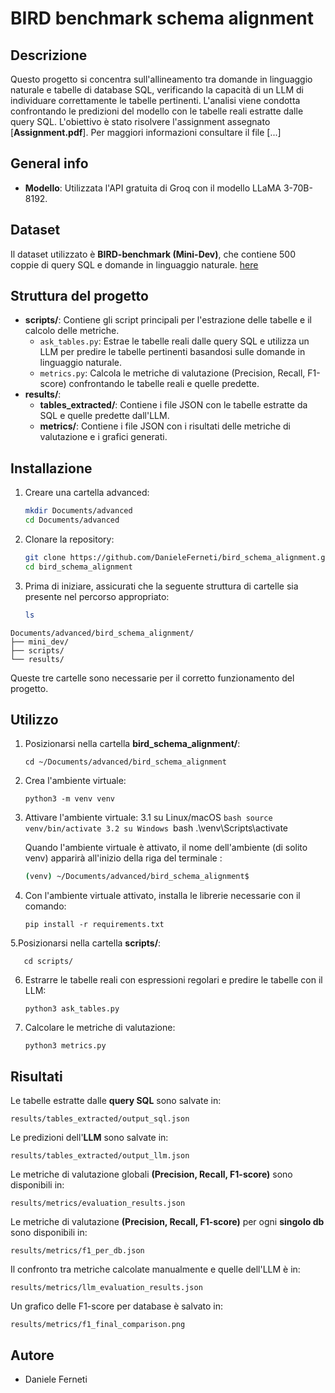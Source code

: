 # BIRD benchmark schema alignment

## Descrizione
Questo progetto si concentra sull'allineamento tra domande in linguaggio naturale e tabelle di database SQL, verificando la capacità di un LLM di individuare correttamente le tabelle pertinenti. L'analisi viene condotta confrontando le predizioni del modello con le tabelle reali estratte dalle query SQL. L'obiettivo è stato risolvere l'assignment assegnato [**Assignment.pdf**]. Per maggiori informazioni consultare il file [...]

## General info
- **Modello**: Utilizzata l'API gratuita di Groq con il modello LLaMA 3-70B-8192.

## Dataset
Il dataset utilizzato è **BIRD-benchmark (Mini-Dev)**, che contiene 500 coppie di query SQL e domande in linguaggio naturale. [here](https://github.com/bird-bench/mini_dev)

## Struttura del progetto
- **scripts/**: Contiene gli script principali per l'estrazione delle tabelle e il calcolo delle metriche.
  - `ask_tables.py`: Estrae le tabelle reali dalle query SQL e utilizza un LLM per predire le tabelle pertinenti basandosi sulle domande in linguaggio naturale.
  - `metrics.py`: Calcola le metriche di valutazione (Precision, Recall, F1-score) confrontando le tabelle reali e quelle predette.
- **results/**:
  - **tables_extracted/**: Contiene i file JSON con le tabelle estratte da SQL e quelle predette dall'LLM.
  - **metrics/**: Contiene i file JSON con i risultati delle metriche di valutazione e i grafici generati.

## Installazione
1. Creare una cartella advanced:
    ```bash
   mkdir Documents/advanced
   cd Documents/advanced
2. Clonare la repository:
   ```bash
   git clone https://github.com/DanieleFerneti/bird_schema_alignment.git
   cd bird_schema_alignment
3. Prima di iniziare, assicurati che la seguente struttura di cartelle sia presente nel percorso appropriato:
   ```bash
   ls
  ```
  Documents/advanced/bird_schema_alignment/
  ├── mini_dev/
  ├── scripts/
  └── results/
  ```
  Queste tre cartelle sono necessarie per il corretto funzionamento del progetto.  

## Utilizzo
1. Posizionarsi nella cartella **bird_schema_alignment/**:

       cd ~/Documents/advanced/bird_schema_alignment

2. Crea l'ambiente virtuale:

       python3 -m venv venv

3. Attivare l'ambiente virtuale:
3.1 su Linux/macOS
          ```bash
          source venv/bin/activate
3.2 su Windows
          ```bash
          .\venv\Scripts\activate

   Quando l'ambiente virtuale è attivato, il nome dell'ambiente (di solito venv) apparirà all'inizio della riga del terminale :
   ```bash
   (venv) ~/Documents/advanced/bird_schema_alignment$

4. Con l'ambiente virtuale attivato, installa le librerie necessarie con il comando:

       pip install -r requirements.txt
       
5.Posizionarsi nella cartella **scripts/**:

       cd scripts/

6. Estrarre le tabelle reali con espressioni regolari e predire le tabelle con il LLM:
   
       python3 ask_tables.py
   
7. Calcolare le metriche di valutazione:
   
       python3 metrics.py
   
## Risultati
Le tabelle estratte dalle **query SQL** sono salvate in:

    results/tables_extracted/output_sql.json

Le predizioni dell'**LLM** sono salvate in:

    results/tables_extracted/output_llm.json

Le metriche di valutazione globali **(Precision, Recall, F1-score)** sono disponibili in:

    results/metrics/evaluation_results.json

Le metriche di valutazione **(Precision, Recall, F1-score)** per ogni **singolo db** sono disponibili in:

    results/metrics/f1_per_db.json

Il confronto tra metriche calcolate manualmente e quelle dell'LLM è in:

    results/metrics/llm_evaluation_results.json

Un grafico delle F1-score per database è salvato in:

    results/metrics/f1_final_comparison.png

## Autore
- Daniele Ferneti
